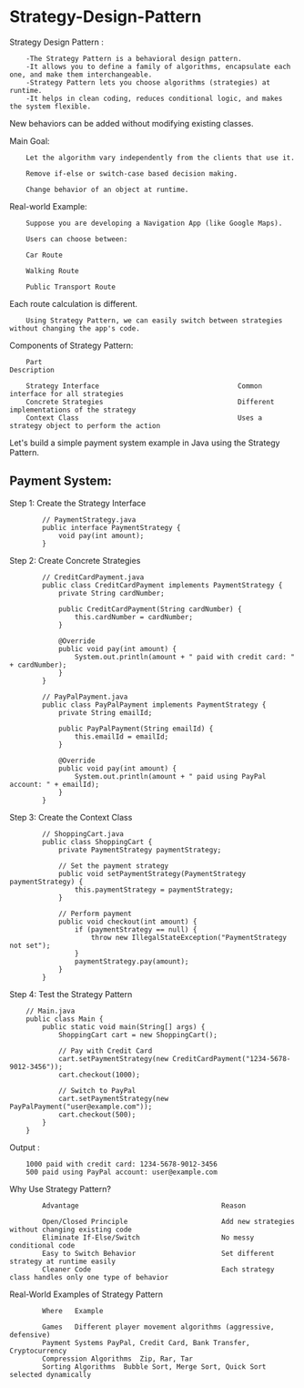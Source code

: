 # Strategy-Design-Pattern



Strategy Design Pattern :

		-The Strategy Pattern is a behavioral design pattern.
		-It allows you to define a family of algorithms, encapsulate each one, and make them interchangeable.
		-Strategy Pattern lets you choose algorithms (strategies) at runtime.
		-It helps in clean coding, reduces conditional logic, and makes the system flexible.

New behaviors can be added without modifying existing classes.

Main Goal:

		Let the algorithm vary independently from the clients that use it.

		Remove if-else or switch-case based decision making.

		Change behavior of an object at runtime.

Real-world Example:

		Suppose you are developing a Navigation App (like Google Maps).
		
		Users can choose between:

		Car Route

		Walking Route

		Public Transport Route

Each route calculation is different.

		Using Strategy Pattern, we can easily switch between strategies without changing the app's code.
		
		
Components of Strategy Pattern:

		Part															Description
		
		Strategy Interface									Common interface for all strategies
		Concrete Strategies									Different implementations of the strategy
		Context Class										Uses a strategy object to perform the action
		

Let's build a simple payment system example in Java using the Strategy Pattern.

Payment System:
--------------

Step 1: Create the Strategy Interface

			// PaymentStrategy.java
			public interface PaymentStrategy {
				void pay(int amount);
			}

Step 2: Create Concrete Strategies

			// CreditCardPayment.java
			public class CreditCardPayment implements PaymentStrategy {
				private String cardNumber;

				public CreditCardPayment(String cardNumber) {
					this.cardNumber = cardNumber;
				}

				@Override
				public void pay(int amount) {
					System.out.println(amount + " paid with credit card: " + cardNumber);
				}
			}

			// PayPalPayment.java
			public class PayPalPayment implements PaymentStrategy {
				private String emailId;

				public PayPalPayment(String emailId) {
					this.emailId = emailId;
				}

				@Override
				public void pay(int amount) {
					System.out.println(amount + " paid using PayPal account: " + emailId);
				}
			}


Step 3: Create the Context Class


			// ShoppingCart.java
			public class ShoppingCart {
				private PaymentStrategy paymentStrategy;

				// Set the payment strategy
				public void setPaymentStrategy(PaymentStrategy paymentStrategy) {
					this.paymentStrategy = paymentStrategy;
				}

				// Perform payment
				public void checkout(int amount) {
					if (paymentStrategy == null) {
						throw new IllegalStateException("PaymentStrategy not set");
					}
					paymentStrategy.pay(amount);
				}
			}


Step 4: Test the Strategy Pattern

		// Main.java
		public class Main {
			public static void main(String[] args) {
				ShoppingCart cart = new ShoppingCart();

				// Pay with Credit Card
				cart.setPaymentStrategy(new CreditCardPayment("1234-5678-9012-3456"));
				cart.checkout(1000);

				// Switch to PayPal
				cart.setPaymentStrategy(new PayPalPayment("user@example.com"));
				cart.checkout(500);
			}
		}


Output :

		1000 paid with credit card: 1234-5678-9012-3456
		500 paid using PayPal account: user@example.com
		

Why Use Strategy Pattern?


			Advantage									Reason
			
			Open/Closed Principle						Add new strategies without changing existing code
			Eliminate If-Else/Switch					No messy conditional code
			Easy to Switch Behavior						Set different strategy at runtime easily
			Cleaner Code								Each strategy class handles only one type of behavior
			
			
Real-World Examples of Strategy Pattern

			Where	Example
			
			Games	Different player movement algorithms (aggressive, defensive)
			Payment Systems	PayPal, Credit Card, Bank Transfer, Cryptocurrency
			Compression Algorithms	Zip, Rar, Tar
			Sorting Algorithms	Bubble Sort, Merge Sort, Quick Sort selected dynamically
			
			
